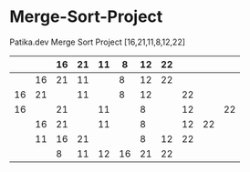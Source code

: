 # Merge-Sort-Project
Patika.dev Merge Sort Project
[16,21,11,8,12,22] 

| | |16|21|11|8|12|22| | | |
|-|-|--|--|--|-|--|--|-|-|-|
| |16|21|11| |8|12|22| | | |
|16|21| |11| |8|12| |22| | |
|16| |21| |11| |8| |12| |22|
| |16|21| |11| |8| |12|22| |
| |11|16|21| | |8|12|22| | |
| | |8|11|12|16|21|22| | | |

